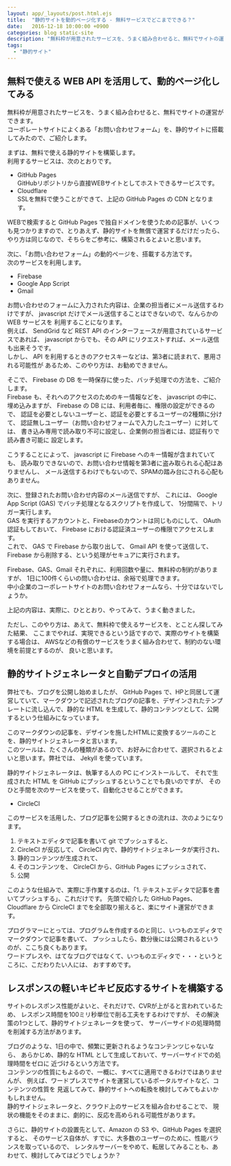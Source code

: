 ```yaml
---
layout: app/_layouts/post.html.ejs
title:  "静的サイトを動的ページ化する - 無料サービスでどこまでできる？"
date:   2016-12-18 10:00:00 +0900
categories: blog static-site
description: "無料枠が用意されたサービスを、うまく組み合わせると、無料でサイトの運営ができます。コーポレートサイトによくある「お問い合わせフォーム」を、静的サイトに搭載してみたので、ご紹介します。"
tags: 
  - "静的サイト"
---
```

## 無料で使える WEB API を活用して、動的ページ化してみる

無料枠が用意されたサービスを、うまく組み合わせると、無料でサイトの運営ができます。  
コーポレートサイトによくある「お問い合わせフォーム」を、静的サイトに搭載してみたので、ご紹介します。  

まずは、無料で使える静的サイトを構築します。  
利用するサービスは、次のとおりです。  

* GitHub Pages  
GitHubリポジトリから直接WEBサイトとしてホストできるサービスです。  
* Cloudflare  
SSLを無料で使うことができて、上記の GitHub Pages の CDN となります。  

WEBで検索すると GitHub Pages で独自ドメインを使うための記事が、いくつも見つかりますので、とりあえず、静的サイトを無償で運営するだけだったら、やり方は同じなので、そちらをご参考に、構築されるとよいと思います。

次に、「お問い合わせフォーム」の動的ページを、搭載する方法です。  
次のサービスを利用します。  

* Firebase
* Google App Script
* Gmail

お問い合わせのフォームに入力された内容は、企業の担当者にメール送信するわけですが、
javascript だけでメール送信することはできないので、なんらかの WEB サービスを
利用することになります。  
例えば、 SendGrid など REST API のインターフェースが用意されているサービスであれば、
javascript からでも、その API にリクエストすれば、メール送信も出来そうです。  
しかし、 API を利用するときのアクセスキーなどは、第3者に読まれて、悪用される可能性が
あるため、このやり方は、お勧めできません。  

そこで、 Firebase の DB を一時保存に使った、バッチ処理での方法を、ご紹介します。  
Firebase も、それへのアクセスのためのキー情報などを、 javascript の中に、
埋め込みますが、 Firebase の DB には、利用者毎に、権限の設定ができるので、
認証を必要としないユーザーと、認証を必要とするユーザーの2種類に分けて、
認証無しユーザー（お問い合わせフォームで入力したユーザー）に対しては、
書き込み専用で読み取り不可に設定し、企業側の担当者には、認証有りで読み書き可能に
設定します。  

こうすることによって、 javascript に Firebase へのキー情報が含まれていても、
読み取りできないので、お問い合わせ情報を第3者に盗み取られる心配はありませんし、
メール送信するわけでもないので、SPAMの踏み台にされる心配もありません。  

次に、登録されたお問い合わせ内容のメール送信ですが、
これには、 Google App Script (GAS) でバッチ処理となるスクリプトを作成して、
1分間隔で、トリガー実行します。  
GAS を実行するアカウントと、Firebaseのカウントは同じものにして、
OAuth 認証もしておいて、 Firebase における認証済ユーザーの権限でアクセスします。  
これで、 GAS で Firebase から取り出して、 Gmail API を使って送信して、 
Firebase から削除する、という処理がセキュアに実行されます。  

Firebase、GAS、Gmail それぞれに、利用回数や量に、無料枠の制約がありますが、
1日に100件くらいの問い合わせは、余裕で処理できます。  
中小企業のコーポレートサイトのお問い合わせフォームなら、十分ではないでしょうか。  

上記の内容は、実際に、ひととおり、やってみて、うまく動きました。  

ただし、このやり方は、あえて、無料枠で使えるサービスを、とことん探してみた結果、
ここまでやれば、実現できるという話ですので、実際のサイトを構築する場合は、
AWSなどの有償のサービスをうまく組み合わせて、制約のない環境を前提とするのが、
良いと思います。

## 静的サイトジェネレータと自動デプロイの活用

弊社でも、ブログを公開し始めましたが、 GitHub Pages で、HPと同居して運営していて、マークダウンで記述されたブログの記事を、デザインされたテンプレートに流し込んで、静的な HTML を生成して、静的コンテンツとして、公開するという仕組みになっています。

このマークダウンの記事を、デザインを施したHTMLに変換するツールのことを、静的サイトジェネレータと言います。  
このツールは、たくさんの種類があるので、お好みに合わせて、選択されるとよいと思います。弊社では、 Jekyll を使っています。  

静的サイトジェネレータは、執筆する人の PC にインストールして、
それで生成された HTML を GitHub にプッシュするということでも良いのですが、
そのひと手間を次のサービスを使って、自動化させることができます。

* CircleCI

このサービスを活用した、ブログ記事を公開するときの流れは、次のようになります。  

1. テキストエディタで記事を書いて git でプッシュすると、 
1. CircleCI が反応して、 CircleCI 内で、静的サイトジェネレータが実行され、  
1. 静的コンテンツが生成されて、  
1. そのコンテンツを、 CircleCI から、GitHub Pages にプッシュされて、
1. 公開  

このような仕組みで、実際に手作業するのは、「1. テキストエディタで記事を書いてプッシュする」、これだけです。
先頭で紹介した GitHub Pages、Cloudflare から CircleCI までを全部取り揃えると、楽にサイト運営ができます。  

プログラマーにとっては、プログラムを作成するのと同じ、いつものエディタでマークダウンで記事を書いて、
プッシュしたら、数分後には公開されるというのが、ここち良くもあります。  
ワードプレスや、はてなブログではなくて、いつものエディタで・・・というところに、こだわりたい人には、
おすすめです。

## レスポンスの軽いキビキビ反応するサイトを構築する

サイトのレスポンス性能がよいと、それだけで、CVRが上がると言われているため、
レスポンス時間を100ミリ秒単位で削る工夫をするわけですが、
その解決策の1つとして、静的サイトジェネレータを使って、
サーバーサイドの処理時間を削減する方法があります。

ブログのような、1日の中で、頻繁に更新されるようなコンテンツじゃないなら、
あらかじめ、静的な HTML として生成しておいて、サーバーサイドでの処理時間をゼロに
近づけるという方法です。  
コンテンツの性質にもよるので、一概に、すべてに適用できるわけではありませんが、
例えば、ワードプレスでサイトを運営しているポータルサイトなど、コンテンツの性質を
見返してみて、静的サイトへの転換を検討してみてもよいかもしれません。  
静的サイトジェネレータと、クラウド上のサービスを組み合わせることで、
現状の機能をそのままに、劇的に、反応を高められる可能性があります。

さらに、静的サイトの設置先として、Amazon の S3 や、GitHub Pages を選択すると、
そのサービス自体が、すでに、大多数のユーザーのために、性能バランスを取っているので、
レンタルサーバーをやめて、転居してみることも、あわせて、検討してみてはどうでしょうか？




